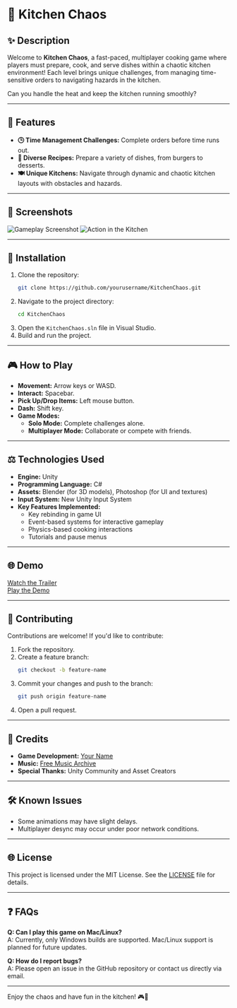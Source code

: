 # 🍳 Kitchen Chaos

## ✨ Description
Welcome to **Kitchen Chaos**, a fast-paced, multiplayer cooking game where players must prepare, cook, and serve dishes within a chaotic kitchen environment! Each level brings unique challenges, from managing time-sensitive orders to navigating hazards in the kitchen.

Can you handle the heat and keep the kitchen running smoothly?

---

## 🔄 Features
- **🕒 Time Management Challenges:** Complete orders before time runs out.
- **🍮 Diverse Recipes:** Prepare a variety of dishes, from burgers to desserts.
- **🍽️ Unique Kitchens:** Navigate through dynamic and chaotic kitchen layouts with obstacles and hazards.

---

## 🔄 Screenshots
![Gameplay Screenshot](link-to-screenshot1.png)
![Action in the Kitchen](link-to-screenshot2.gif)

---

## 🔧 Installation
1. Clone the repository:
   ```bash
   git clone https://github.com/yourusername/KitchenChaos.git
   ```
2. Navigate to the project directory:
   ```bash
   cd KitchenChaos
   ```
3. Open the `KitchenChaos.sln` file in Visual Studio.
4. Build and run the project.

---

## 🎮 How to Play
- **Movement:** Arrow keys or WASD.
- **Interact:** Spacebar.
- **Pick Up/Drop Items:** Left mouse button.
- **Dash:** Shift key.
- **Game Modes:**
  - **Solo Mode:** Complete challenges alone.
  - **Multiplayer Mode:** Collaborate or compete with friends.

---

## ⚖️ Technologies Used
- **Engine:** Unity
- **Programming Language:** C#
- **Assets:** Blender (for 3D models), Photoshop (for UI and textures)
- **Input System:** New Unity Input System
- **Key Features Implemented:**
  - Key rebinding in game UI
  - Event-based systems for interactive gameplay
  - Physics-based cooking interactions
  - Tutorials and pause menus

---

## 🌐 Demo
[Watch the Trailer](https://youtube.com/example-link)  
[Play the Demo](https://example.com/demo-link)

---

## 🚪 Contributing
Contributions are welcome! If you'd like to contribute:
1. Fork the repository.
2. Create a feature branch:
   ```bash
   git checkout -b feature-name
   ```
3. Commit your changes and push to the branch:
   ```bash
   git push origin feature-name
   ```
4. Open a pull request.

---

## 🌟 Credits
- **Game Development:** [Your Name](https://yourwebsite.com)
- **Music:** [Free Music Archive](https://freemusicarchive.org/)
- **Special Thanks:** Unity Community and Asset Creators

---

## 🛠️ Known Issues
- Some animations may have slight delays.
- Multiplayer desync may occur under poor network conditions.

---

## 🌐 License
This project is licensed under the MIT License. See the [LICENSE](LICENSE) file for details.

---

## ❓ FAQs
**Q: Can I play this game on Mac/Linux?**  
A: Currently, only Windows builds are supported. Mac/Linux support is planned for future updates.

**Q: How do I report bugs?**  
A: Please open an issue in the GitHub repository or contact us directly via email.

---

Enjoy the chaos and have fun in the kitchen! 🎮🍲

